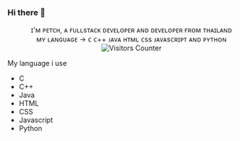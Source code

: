 ### Hi there 👋

<p align="center">
  <span>ɪ'ᴍ ᴘᴇᴛᴄʜ, ᴀ ғᴜʟʟsᴛᴀᴄᴋ ᴅᴇᴠᴇʟᴏᴘᴇʀ ᴀɴᴅ ᴅᴇᴠᴇʟᴏᴘᴇʀ ғʀᴏᴍ ᴛʜᴀɪʟᴀɴᴅ</span><br>
  <span>ᴍʏ ʟᴀɴɢᴜᴀɢᴇ → ᴄ ᴄ++ ᴊᴀᴠᴀ ʜᴛᴍʟ ᴄss ᴊᴀᴠᴀsᴄʀɪᴘᴛ ᴀɴᴅ ᴘʏᴛʜᴏɴ</span>

  <br>
  <img src="https://visitor-badge.glitch.me/badge?page_id=P3TCH" alt="Visitors Counter">
</p>

My language i use
  - C
  - C++
  - Java
  - HTML
  - CSS
  - Javascript
  - Python

<!--
**P3TCH/P3TCH** is a ✨ _special_ ✨ repository because its `README.md` (this file) appears on your GitHub profile.

Here are some ideas to get you started:

- 🔭 I’m currently working on ...
- 🌱 I’m currently learning ...
- 👯 I’m looking to collaborate on ...
- 🤔 I’m looking for help with ...
- 💬 Ask me about ...
- 📫 How to reach me: ...
- 😄 Pronouns: ...
- ⚡ Fun fact: ...
-->

